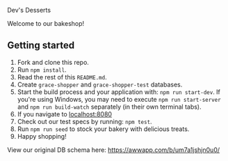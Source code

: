 Dev's Desserts

Welcome to our bakeshop!

## Getting started

1.  Fork and clone this repo.
2.  Run `npm install`.
3.  Read the rest of this `README.md`.
4.  Create `grace-shopper` and `grace-shopper-test` databases.
5.  Start the build process and your application with: `npm run start-dev`. If you're using Windows, you may need to execute `npm run start-server` and `npm run build-watch` separately (in their own terminal tabs).
6.  If you navigate to [localhost:8080](http://localhost:8080)
7.  Check out our test specs by running: `npm test`.
8.  Run `npm run seed` to stock your bakery with delicious treats.
9.  Happy shopping!

View our original DB schema here: https://awwapp.com/b/um7a1jshjn0u0/
